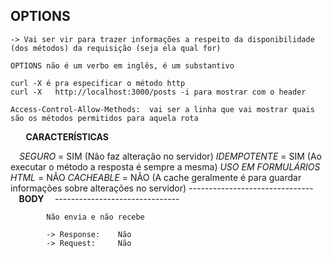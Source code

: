 ## OPTIONS

    -> Vai ser vir para trazer informações a respeito da disponibilidade (dos métodos) da requisição (seja ela qual for)

    OPTIONS não é um verbo em inglês, é um substantivo

    curl -X é pra especificar o método http
    curl -X   http://localhost:3000/posts -i para mostrar com o header

    Access-Control-Allow-Methods:  vai ser a linha que vai mostrar quais são os métodos permitidos para aquela rota

⠀   **⠀CARACTERÍSTICAS⠀**

⠀       *SEGURO*              =  SIM (Não faz alteração no servidor)
        *IDEMPOTENTE*         =  SIM (Ao executar o método a resposta é sempre a mesma)
        *USO EM FORMULÁRIOS HTML*  =  NÃO
        *CACHEABLE*           =  NÃO (A cache geralmente é para guardar informações sobre alterações no servidor) 
        -------------------------------
         ⠀       **⠀ BODY ⠀**
        -------------------------------

            Não envia e não recebe

            -> Response:    Não
            -> Request:     Não
            
